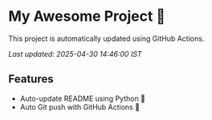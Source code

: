 # My Awesome Project 🚀

This project is automatically updated using GitHub Actions.

_Last updated: 2025-04-30 14:46:00 IST_

## Features
- Auto-update README using Python 🐍
- Auto Git push with GitHub Actions 🤖
